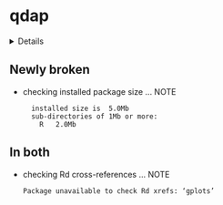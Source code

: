 # qdap

<details>

* Version: 2.4.6
* GitHub: https://github.com/trinker/qdap
* Source code: https://github.com/cran/qdap
* Date/Publication: 2023-05-11 06:10:02 UTC
* Number of recursive dependencies: 98

Run `revdepcheck::cloud_details(, "qdap")` for more info

</details>

## Newly broken

*   checking installed package size ... NOTE
    ```
      installed size is  5.0Mb
      sub-directories of 1Mb or more:
        R   2.0Mb
    ```

## In both

*   checking Rd cross-references ... NOTE
    ```
    Package unavailable to check Rd xrefs: ‘gplots’
    ```

